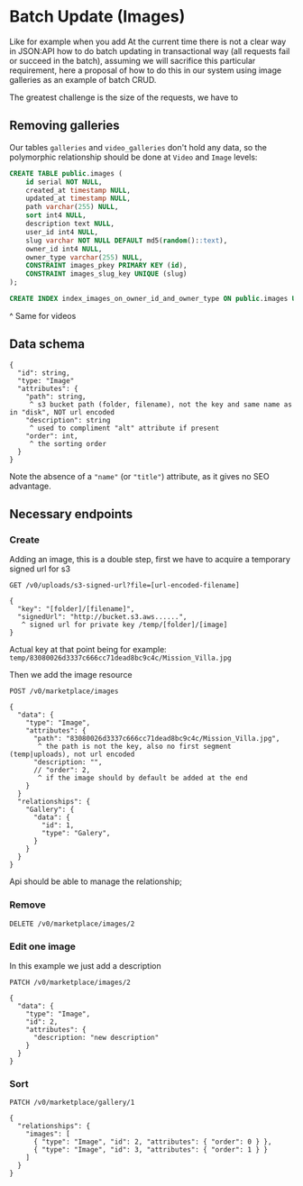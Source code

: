# Batch Update (Images)

Like for example when you add At the current time there is not a clear way in JSON:API how to do batch updating in transactional way (all requests fail or succeed in the batch), assuming we will sacrifice this particular requirement, here a proposal of how to do this in our system using image galleries as an example of batch CRUD.

The greatest challenge is the size of the requests, we have to 
## Removing galleries

Our tables `galleries` and `video_galleries` don't hold any data, so the polymorphic relationship should be done at `Video` and `Image` levels:

```sql
CREATE TABLE public.images (
	id serial NOT NULL,
	created_at timestamp NULL,
	updated_at timestamp NULL,
	path varchar(255) NULL,
	sort int4 NULL,
	description text NULL,
	user_id int4 NULL,
	slug varchar NOT NULL DEFAULT md5(random()::text),
	owner_id int4 NULL,
	owner_type varchar(255) NULL,
	CONSTRAINT images_pkey PRIMARY KEY (id),
	CONSTRAINT images_slug_key UNIQUE (slug)
);

CREATE INDEX index_images_on_owner_id_and_owner_type ON public.images USING btree (owner_id, owner_type);
```

^ Same for videos

## Data schema

```
{
  "id": string,
  "type: "Image"
  "attributes": {
    "path": string,
     ^ s3 bucket path (folder, filename), not the key and same name as in "disk", NOT url encoded
    "description": string
     ^ used to compliment "alt" attribute if present
    "order": int,
     ^ the sorting order 
  }
}
```

Note the absence of a `"name"` (or `"title"`) attribute, as it gives no SEO advantage.

## Necessary endpoints

### Create

Adding an image, this is a double step, first we have to acquire a temporary signed url for s3

```http request
GET /v0/uploads/s3-signed-url?file=[url-encoded-filename]

{
  "key": "[folder]/[filename]",
  "signedUrl": "http://bucket.s3.aws......",
   ^ signed url for private key /temp/[folder]/[image]
}
```

Actual key at that point being for example: `temp/83080026d3337c666cc71dead8bc9c4c/Mission_Villa.jpg`

Then we add the image resource

```http request
POST /v0/marketplace/images

{
  "data": {
    "type": "Image",
    "attributes": {
      "path": "83080026d3337c666cc71dead8bc9c4c/Mission_Villa.jpg",
       ^ the path is not the key, also no first segment (temp|uploads), not url encoded 
      "description: "",
      // "order": 2,
       ^ if the image should by default be added at the end
    }
  }
  "relationships": {
    "Gallery": {
      "data": {
        "id": 1,
        "type": "Galery",
      }
    }
  }
}
```

Api should be able to manage the relationship;

### Remove

```http request
DELETE /v0/marketplace/images/2
```

### Edit one image

In this example we just add a description

```http request
PATCH /v0/marketplace/images/2

{
  "data": {
    "type": "Image",
    "id": 2,
    "attributes": {
      "description: "new description"
    }
  }
}
```

### Sort

```http request
PATCH /v0/marketplace/gallery/1

{
  "relationships": {
    "images": [
      { "type": "Image", "id": 2, "attributes": { "order": 0 } },
      { "type": "Image", "id": 3, "attributes": { "order": 1 } }
    ]
  }
}
```
